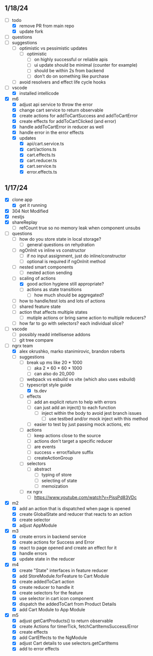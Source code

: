 ## 1/18/24

- [ ] todo
  - [x] remove PR from main repo
  - [x] update fork
- [ ] questions
- [ ] suggestions
  - [ ] optimistic vs pessimistic updates
    - [ ] optimistic
      - [ ] on highly successful or reliable apis
      - [ ] ui update should be minimal (counter for example)
      - [ ] should be within 2s from backend
      - [ ] don't do on something like purchase
  - [ ] avoid resolvers and effect life cycle hooks
- [ ] vscode
  - [x] installed intellicode
- [x] m6
  - [x] adjust api service to throw the error
  - [x] change cart service to return observable
  - [x] create actions for addToCartSuccess and addToCartError
  - [x] create effects for addToCartClicked (and error)
  - [x] handle addToCartError in reducer as well
  - [x] handle error in the error effects
  - [x] updates
    - [x] api/cart.service.ts
    - [x] cart/actions.ts
    - [x] cart.effects.ts
    - [x] cart.reducer.ts
    - [x] cart.service.ts
    - [x] error.effects.ts

## 1/17/24

- [x] clone app
  - [x] get it running
- [x] 304 Not Modified
- [x] nestjs
- [x] shareReplay
  - [ ] refCount true so no memory leak when component unsubs
- [ ] questions
  - [ ] how do you store state in local storage?
    - [ ] general questions on rehydration
  - [ ] ngOnInit vs inline vs constructor
    - [ ] if no input assignment, just do inline/constructor
    - [ ] optional is required if ngOnInit method
  - [ ] nested smart components
    - [ ] nested action sending
  - [ ] scaling of actions
    - [x] good action hygiene still appropriate?
    - [ ] actions as state transitions
      - [ ] how much should be aggregated?
  - [ ] how to handle/test lots and lots of actions
  - [ ] shared feature state
  - [ ] action that affects multiple states
    - [ ] mutiple actions or bring same action to multiple reducers?
  - [ ] how far to go with selectors? each individual slice?
- [ ] vscode
  - [ ] possibly readd intellisense addons
  - [ ] git tree compare
- [ ] ngrx team
  - [x] alex okrushko, marko stanimirovic, brandon roberts
  - [ ] suggestions
    - [ ] break up ms like 20 \* 1000
      - [ ] aka 2 \* 60 \* 60 \* 1000
      - [ ] can also do 20_000
    - [ ] webpack vs esbuild vs vite (which also uses esbuild)
    - [ ] typescript style guide
      - [x] ts.dev
    - [ ] effects
      - [ ] add an explicit return to help with errors
      - [ ] can just add an inject() to each function
        - [ ] inject within the body to avoid jest branch issues
          - [ ] use testbed and/or mock inject with this method
      - [ ] easier to test by just passing mock actions, etc
    - [ ] actions
      - [ ] keep actions close to the source
      - [ ] actions don't target a specific reducer
      - [ ] are events
      - [ ] success + error/failure suffix
      - [ ] createActionGroup
    - [ ] selectors
      - [ ] abstract
        - [ ] typing of store
        - [ ] selecting of state
        - [ ] memoization
    - [ ] nx ngrx
      - [ ] https://www.youtube.com/watch?v=PjssPd83VDc
- [x] m2
  - [x] add an action that is dispatched when page is opened
  - [x] create GlobalState and reducer that reacts to an action
  - [x] create selector
  - [x] adjust AppModule
- [x] m3
  - [x] create errors in backend service
  - [x] create actions for Success and Error
  - [x] react to page opened and create an effect for it
  - [x] handle errors
  - [x] update state in the reducer
- [x] m4
  - [x] create "State" interfaces in feature reducer
  - [x] add StoreModule.forFeature to Cart Module
  - [x] create addedToCart action
  - [x] create reducer to handle it
  - [x] create selectors for the feature
  - [x] use selector in cart icon component
  - [x] dispatch the addedToCart from Product Details
  - [x] add Cart Module to App Module
- [x] m5
  - [x] adjust getCartProducts() to return observable
  - [x] create Actions for timerTick, fetchCartItemsSuccess/Error
  - [x] create effects
  - [x] add CartEffects to the NgModule
  - [x] adjust Cart details to use selectors.getCartItems
  - [x] add to error effects
